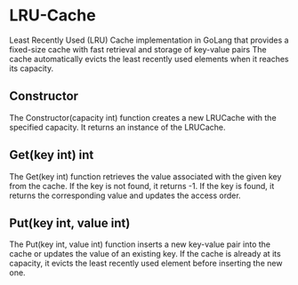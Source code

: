 # LRU-Cache

Least Recently Used (LRU) Cache implementation in GoLang that provides a fixed-size cache with fast retrieval and storage of key-value pairs The cache automatically evicts the least recently used elements when it reaches its capacity.

## Constructor

The Constructor(capacity int) function creates a new LRUCache with the specified capacity. It returns an instance of the LRUCache.

## Get(key int) int

The Get(key int) function retrieves the value associated with the given key from the cache. If the key is not found, it returns -1. If the key is found, it returns the corresponding value and updates the access order.

## Put(key int, value int)

The Put(key int, value int) function inserts a new key-value pair into the cache or updates the value of an existing key. If the cache is already at its capacity, it evicts the least recently used element before inserting the new one.
